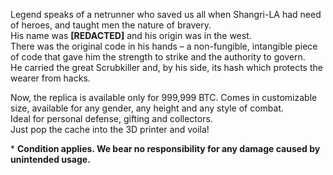 Legend speaks of a netrunner who saved us all when Shangri-LA had need of heroes, and taught men the nature of bravery.  
His name was **[REDACTED]** and his origin was in the west.  
There was the original code in his hands – a non-fungible, intangible piece of code that gave him the strength to strike and the authority to govern.  
He carried the great Scrubkiller and, by his side, its hash which protects the wearer from hacks.

Now, the replica is available only for 999,999 BTC. Comes in customizable size, available for any gender, any height and any style of combat.  
Ideal for personal defense, gifting and collectors.  
Just pop the cache into the 3D printer and voila!

\* **Condition applies. We bear no responsibility for any damage caused by unintended usage.**
